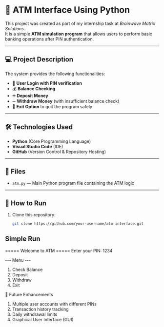 # 🏧 ATM Interface Using Python

This project was created as part of my internship task at *Brainwave Matrix Solutions*.  
It is a simple **ATM simulation program** that allows users to perform basic banking operations after PIN authentication.

---

## 💻 Project Description

The system provides the following functionalities:

- 🔑 **User Login with PIN verification**  
- 💰 **Balance Checking**  
- ➕ **Deposit Money**  
- ➖ **Withdraw Money** (with insufficient balance check)  
- 🚪 **Exit Option** to quit the program safely  

---

## 🛠 Technologies Used

- **Python** (Core Programming Language)  
- **Visual Studio Code** (IDE)  
- **GitHub** (Version Control & Repository Hosting)  

---

## 📁 Files

- `atm.py` — Main Python program file containing the ATM logic  

---

## 🚀 How to Run

1. Clone this repository:
   ```bash
   git clone https://github.com/your-username/atm-interface.git
## Simple Run

===== Welcome to ATM =====
Enter your PIN: 1234

--- Menu ---
1. Check Balance
2. Deposit
3. Withdraw
4. Exit

🔮 Future Enhancements

1. Multiple user accounts with different PINs
2. Transaction history tracking
3. Daily withdrawal limits
4. Graphical User Interface (GUI)
